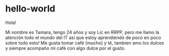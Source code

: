 # hello-world

Hola! 

Mi nombre es Tamara, tengo 24 años y soy Lic en RRPP, pero me llamo la atención todo el mundo del IT así que estoy aprendiendo de poco en poco sobre todo esto!
Me gusta tomar café (mucho) y té, tambien amo los dulces y siempre acompaño mi café con algo dulce por el gusto.
